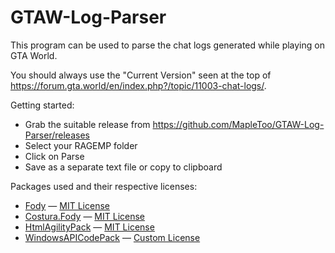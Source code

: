 # GTAW-Log-Parser

This program can be used to parse the chat logs generated while playing on GTA World.

You should always use the "Current Version" seen at the top of https://forum.gta.world/en/index.php?/topic/11003-chat-logs/.

Getting started:
- Grab the suitable release from https://github.com/MapleToo/GTAW-Log-Parser/releases
- Select your RAGEMP folder
- Click on Parse
- Save as a separate text file or copy to clipboard

Packages used and their respective licenses:
- [Fody](https://github.com/Fody/Fody) — [MIT License](https://raw.githubusercontent.com/Fody/Fody/master/License.txt)
- [Costura.Fody](https://github.com/Fody/Costura) — [MIT License](https://raw.githubusercontent.com/Fody/Costura/master/license.txt)
- [HtmlAgilityPack](https://github.com/zzzprojects/html-agility-pack) — [MIT License](https://raw.githubusercontent.com/zzzprojects/html-agility-pack/master/LICENSE)
- [WindowsAPICodePack](https://github.com/aybe/Windows-API-Code-Pack-1.1) — [Custom License](https://raw.githubusercontent.com/aybe/Windows-API-Code-Pack-1.1/master/LICENCE)
